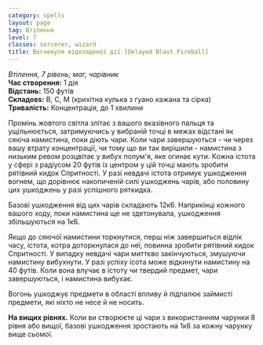 ```yaml
---
category: spells
layout: page
tag: Втілення
level: 7
classes: sorcerer, wizard
title: Вогнекуля відкладеної дії [Delayed Blast Fireball]
---
```


_Втілення, 7 рівень; маг, чарівник_     
**Час створення:** 1 дія    
**Відстань:** 150 футів    
**Складовs:** В, С, М (крихітна кулька з гуано кажана та сірка)    
**Тривалість:** Концентрація, до 1 хвилини    

Промінь жовтого світла злітає з вашого вказівного пальця та ущільнюється, затримуючись у вибраній точці в межах відстані як сяюча намистина, поки діють чари. Коли чари завершуються - чи через вашу втрату концентрації, чи тому що ви так вирішили - намистина з низьким ревом розцвітає у вибух полум'я, яке огинає кути. Кожна істота у сфері з радіусом 20 футів із центром у цій точці мають зробити рятівний кидок Спритності. У разі невдачі істота отримує ушкодження вогнем, що дорівнює накопиченій силі ушкоджень чарів, або половину цих ушкоджень у разі успішного ряткидка.    

Базові ушкодження від цих чарів складають 12к6. Наприкінці кожного вашого ходу, поки намистина ще не здетонувала, ушкодження збільшуються на 1к6.    

Якщо до сяючої намистини торкнутися, перш ніж завершиться відлік часу, істота, котра доторкнулася до неї, повинна зробити рятівний кидок Спритності. У випадку невдачі чари миттєво закінчуються, змушуючи намистину вибухнути. У разі успіху ісота може відкинути намистину на 40 футів. Коли вона влучає в істоту чи твердий предмет, чари завершуються, і намистина вибухає.    

Вогонь ушкоджує предмети в області впливу й підпалює займисті предмети, які ніхто не несе й не носить.   

**На вищих рівнях.** Коли ви створюєте ці чари з використанням чарунки 8 рівня або вищої, базові ушкодження зростають на 1к6 за кожну чарунку вище сьомої. 
